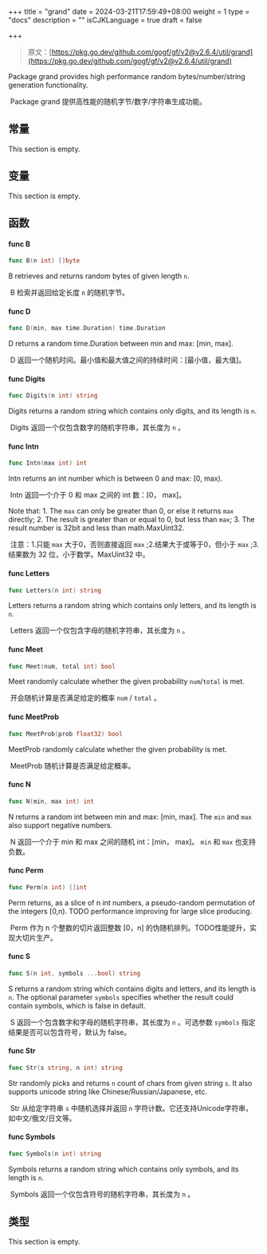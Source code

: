 +++
title = "grand"
date = 2024-03-21T17:59:49+08:00
weight = 1
type = "docs"
description = ""
isCJKLanguage = true
draft = false

+++

> 原文：[https://pkg.go.dev/github.com/gogf/gf/v2@v2.6.4/util/grand](https://pkg.go.dev/github.com/gogf/gf/v2@v2.6.4/util/grand)

Package grand provides high performance random bytes/number/string generation functionality.

​	Package grand 提供高性能的随机字节/数字/字符串生成功能。

## 常量

This section is empty.

## 变量

This section is empty.

## 函数

#### func B

```go
func B(n int) []byte
```

B retrieves and returns random bytes of given length `n`.

​	B 检索并返回给定长度 `n` 的随机字节。

#### func D

```go
func D(min, max time.Duration) time.Duration
```

D returns a random time.Duration between min and max: [min, max].

​	D 返回一个随机时间。最小值和最大值之间的持续时间：[最小值，最大值]。

#### func Digits

```go
func Digits(n int) string
```

Digits returns a random string which contains only digits, and its length is `n`.

​	Digits 返回一个仅包含数字的随机字符串，其长度为 `n` 。

#### func Intn

```go
func Intn(max int) int
```

Intn returns an int number which is between 0 and max: [0, max).

​	Intn 返回一个介于 0 和 max 之间的 int 数：[0， max]。

Note that: 1. The `max` can only be greater than 0, or else it returns `max` directly; 2. The result is greater than or equal to 0, but less than `max`; 3. The result number is 32bit and less than math.MaxUint32.

​	注意：1.只能 `max` 大于0，否则直接返回 `max` ;2.结果大于或等于0，但小于 `max` ;3. 结果数为 32 位，小于数学。MaxUint32 中。

#### func Letters

```go
func Letters(n int) string
```

Letters returns a random string which contains only letters, and its length is `n`.

​	Letters 返回一个仅包含字母的随机字符串，其长度为 `n` 。

#### func Meet

```go
func Meet(num, total int) bool
```

Meet randomly calculate whether the given probability `num`/`total` is met.

​	开会随机计算是否满足给定的概率 `num` / `total` 。

#### func MeetProb

```go
func MeetProb(prob float32) bool
```

MeetProb randomly calculate whether the given probability is met.

​	MeetProb 随机计算是否满足给定概率。

#### func N

```go
func N(min, max int) int
```

N returns a random int between min and max: [min, max]. The `min` and `max` also support negative numbers.

​	N 返回一个介于 min 和 max 之间的随机 int：[min， max]。 `min` 和 `max` 也支持负数。

#### func Perm

```go
func Perm(n int) []int
```

Perm returns, as a slice of n int numbers, a pseudo-random permutation of the integers [0,n). TODO performance improving for large slice producing.

​	Perm 作为 n 个整数的切片返回整数 [0，n] 的伪随机排列。TODO性能提升，实现大切片生产。

#### func S

```go
func S(n int, symbols ...bool) string
```

S returns a random string which contains digits and letters, and its length is `n`. The optional parameter `symbols` specifies whether the result could contain symbols, which is false in default.

​	S 返回一个包含数字和字母的随机字符串，其长度为 `n` 。可选参数 `symbols` 指定结果是否可以包含符号，默认为 false。

#### func Str

```go
func Str(s string, n int) string
```

Str randomly picks and returns `n` count of chars from given string `s`. It also supports unicode string like Chinese/Russian/Japanese, etc.

​	Str 从给定字符串 `s` 中随机选择并返回 `n` 字符计数。它还支持Unicode字符串，如中文/俄文/日文等。

#### func Symbols

```go
func Symbols(n int) string
```

Symbols returns a random string which contains only symbols, and its length is `n`.

​	Symbols 返回一个仅包含符号的随机字符串，其长度为 `n` 。

## 类型

This section is empty.